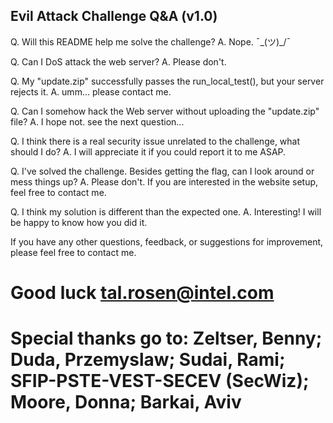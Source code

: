 ## Evil Attack Challenge Q&A (v1.0)

Q. Will this README help me solve the challenge?
A. Nope. ¯\_(ツ)_/¯

Q. Can I DoS attack the web server?
A. Please don't.

Q. My "update.zip" successfully passes the run_local_test(), but your server rejects it.
A. umm... please contact me.

Q. Can I somehow hack the Web server without uploading the "update.zip" file?
A. I hope not. see the next question...

Q. I think there is a real security issue unrelated to the challenge, what should I do?
A. I will appreciate it if you could report it to me ASAP.

Q. I've solved the challenge. Besides getting the flag, can I look around or mess things up?
A. Please don't. If you are interested in the website setup, feel free to contact me.

Q. I think my solution is different than the expected one.
A. Interesting! I will be happy to know how you did it.

If you have any other questions, feedback, or suggestions for improvement, please feel free to contact me.

Good luck
tal.rosen@intel.com
===============================================================================================================
   Special thanks go to:
   Zeltser, Benny; Duda, Przemyslaw; Sudai, Rami; SFIP-PSTE-VEST-SECEV (SecWiz); Moore, Donna; Barkai, Aviv
===============================================================================================================